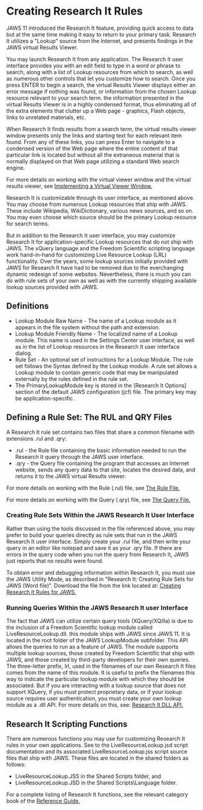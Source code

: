 # Creating Research It Rules

JAWS 11 introduced the Research It feature, providing quick access to
data but at the same time making it easy to return to your primary task.
Research It utilizes a \"Lookup\" source from the Internet, and presents
findings in the JAWS virtual Results Viewer.

You may launch Research It from any application. The Research It user
interface provides you with an edit field to type in a word or phrase to
search, along with a list of Lookup resources from which to search, as
well as numerous other controls that let you customize how to search.
Once you press ENTER to begin a search, the virtual Results Viewer
displays either an error message if nothing was found, or information
from the chosen Lookup resource relevant to your search term. the
information presented in the virtual Results Viewer is in a highly
condensed format, thus eliminating all of the extra elements that
clutter up a Web page - graphics, Flash objects, links to unrelated
materials, etc.

When Research It finds results from a search term, the virtual results
viewer window presents only the links and starting text for each
relevant item found. From any of these links, you can press Enter to
navigate to a condensed version of the Web page where the entire content
of that particular link is located but without all the extraneous
material that is normally displayed on that Web page utilizing a
standard Web search engine.

For more details on working with the virtual viewer window and the
virtual results viewer, see [Implementing a Virtual Viewer
Window.](Virtual_Viewer_Functions.html)

Research It is customizable through its user interface, as mentioned
above. You may choose from numerous Lookup resources that ship with
JAWS. These include Wikipedia, WikiDictionary, various news sources, and
so on. You may even choose which source should be the primary Lookup
resource for search terms.

But in addition to the Research It user interface, you may customize
Research It for application-specific Lookup resources that do not ship
with JAWS. The xQuery language and the Freedom Scientific scripting
language work hand-in-hand for customizing Live Resource Lookup (LRL)
functionality. Over the years, some lookup sources initially provided
with JAWS for Research It have had to be removed due to the everchanging
dynamic redesign of some websites. Nevertheless, there is much you can
do with rule sets of your own as well as with the currently shipping
available lookup sources provided with JAWS.

## Definitions

- Lookup Module Raw Name - The name of a Lookup module as it appears in
  the file system without the path and extension.
- Lookup Module Friendly Name - The localized name of a Lookup module.
  This name is used in the Settings Center user interface, as well as in
  the list of Lookup resources in the Research It user interface dialog.
- Rule Set - An optional set of instructions for a Lookup Module. The
  rule set follows the Syntax defined by the Lookup module. A rule set
  allows a Lookup module to contain generic code that may be manipulated
  externally by the rules defined in the rule set.
- The PrimaryLookupModule key is stored in the \[Research It Options\]
  section of the default JAWS configuration (jcf) file. The primary key
  may be application-specific.

## Defining a Rule Set: The RUL and QRY Files

A Research It rule set contains two files that share a common filename
with extensions .rul and .qry:

- .rul - the Rule file containing the basic information needed to run
  the Research It query through the JAWS user interface.
- .qry - the Query file containing the program that accesses an Internet
  website, sends any query data to that site, locates the desired data,
  and returns it to the JAWS virtual Results viewer.

For more details on working with the Rule (.rul) file, see [The Rule
File.](Creating_ResearchIt_Rules/Rule_File.html)

For more details on working with the Query (.qry) file, see [The Query
File.](Creating_ResearchIt_Rules/Query_File.html)

### Creating Rule Sets Within the JAWS Research It User Interface

Rather than using the tools discussed in the file referenced above, you
may prefer to build your queries directly as rule sets that run in the
JAWS Research It user interface. Simply create your .rul file, and then
write your query in an editor like notepad and save it as your .qry
file. If there are errors in the query code when you run the query from
Research It, JAWS just reports that no results were found.

To obtain error and debugging information within Research It, you must
use the JAWS Utility Mode, as described in \"Research It: Creating Rule
Sets for JAWS (Word file)\". Download the file from the link located at:
[Creating Research It Rules for
JAWS.](https://support.freedomscientific.com/Content/Documents/Other/Research-It-Creating-Rule-Sets-for-JAWS.doc)

### Running Queries Within the JAWS Research It user Interface

The fact that JAWS can utilize certain query tools (XQuery/XQilla) is
due to the inclusion of a Freedom Scientific lookup module called
LiveResourceLookup.dll. this module ships with JAWS since JAWS 11. It is
located in the root folder of the JAWS LookupModule subfolder. This API
allows the queries to run as a feature of JAWS. The module supports
multiple lookup sources, those created by Freedom Scientific that ship
with JAWS, and those created by third-party developers for their own
queries. The three-letter prefix, lrl, used in the filenames of our own
Research It files comes from the name of this module. It is useful to
prefix the filenames this way to indicate the particular lookup module
with which they should be associated. But if you are interacting with a
lookup source that does not support XQuery, if you must protect
proprietary data, or if your lookup source requires user authentication,
you must create your own lookup module as a .dll API. For more details
on this, see: [Research It DLL API.](ResearchIt_DLL_API.html)

## Research It Scripting Functions

There are numerous functions you may use for customizing Research It
rules in your own applications. See to the LiveResourceLookup.jsd script
documentation and its associated LiveResourceLookup.jss script source
files that ship with JAWS. These files are located in the shared folders
as follows:

- LiveResourceLookup.JSS in the Shared Scripts folder, and
- LiveResourceLookup.JSD in the Shared Scripts\\Language folder.

For a complete listing of Research It functions, see the relevant
category book of the [Reference Guide.](Reference_Guide.html)
